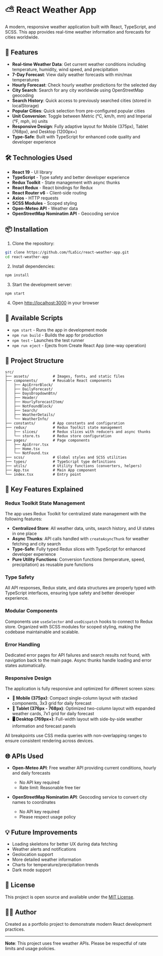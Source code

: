 # ⛅ React Weather App

A modern, responsive weather application built with React, TypeScript, and SCSS. This app provides real-time weather information and forecasts for cities worldwide.

## 🌟 Features

-  **Real-time Weather Data**: Get current weather conditions including temperature, humidity, wind speed, and precipitation
-  **7-Day Forecast**: View daily weather forecasts with min/max temperatures
-  **Hourly Forecast**: Check hourly weather predictions for the selected day
-  **City Search**: Search for any city worldwide using OpenStreetMap geocoding
-  **Search History**: Quick access to previously searched cities (stored in localStorage)
-  **Popular Cities**: Quick selection from pre-configured popular cities
-  **Unit Conversion**: Toggle between Metric (°C, km/h, mm) and Imperial (°F, mph, in) units
-  **Responsive Design**: Fully adaptive layout for Mobile (375px), Tablet (768px), and Desktop (1200px+)
-  **Type-Safe**: Built with TypeScript for enhanced code quality and developer experience

## 🛠️ Technologies Used

-  **React 19** - UI library
-  **TypeScript** - Type safety and better developer experience
-  **Redux Toolkit** - State management with async thunks
-  **React Redux** - React bindings for Redux
-  **React Router v6** - Client-side routing
-  **Axios** - HTTP requests
-  **SCSS Modules** - Scoped styling
-  **Open-Meteo API** - Weather data
-  **OpenStreetMap Nominatim API** - Geocoding service

## 📦 Installation

1. Clone the repository:

```bash
git clone https://github.com/fLa5ic/react-weather-app.git
cd react-weather-app
```

2. Install dependencies:

```bash
npm install
```

3. Start the development server:

```bash
npm start
```

4. Open [http://localhost:3000](http://localhost:3000) in your browser

## 🚀 Available Scripts

-  `npm start` - Runs the app in development mode
-  `npm run build` - Builds the app for production
-  `npm test` - Launches the test runner
-  `npm run eject` - Ejects from Create React App (one-way operation)

## 📁 Project Structure

```
src/
├── assets/           # Images, fonts, and static files
├── components/       # Reusable React components
│   ├── ApiErrorBlock/
│   ├── DailyForecast/
│   ├── DaysDropdownBtn/
│   ├── Header/
│   ├── HourlyForecastItem/
│   ├── NotFoundBlock/
│   ├── Search/
│   ├── WeatherDetails/
│   └── WeatherInfo/
├── constants/        # App constants and configuration
├── redux/            # Redux Toolkit state management
│   ├── slices/       # Redux slices with reducers and async thunks
│   └── store.ts      # Redux store configuration
├── pages/            # Page components
│   ├── ApiError.tsx
│   ├── Home.tsx
│   └── NotFound.tsx
├── scss/             # Global styles and SCSS utilities
├── types/            # TypeScript type definitions
├── utils/            # Utility functions (converters, helpers)
├── App.tsx           # Main App component
└── index.tsx         # Entry point
```

## 🎨 Key Features Explained

### Redux Toolkit State Management

The app uses Redux Toolkit for centralized state management with the following features:

-  **Centralized Store**: All weather data, units, search history, and UI states in one place
-  **Async Thunks**: API calls handled with `createAsyncThunk` for weather fetching and city search
-  **Type-Safe**: Fully typed Redux slices with TypeScript for enhanced developer experience
-  **Pure Utility Functions**: Conversion functions (temperature, speed, precipitation) as reusable pure functions

### Type Safety

All API responses, Redux state, and data structures are properly typed with TypeScript interfaces, ensuring type safety and better developer experience.

### Modular Components

Components use `useSelector` and `useDispatch` hooks to connect to Redux store. Organized with SCSS modules for scoped styling, making the codebase maintainable and scalable.

### Error Handling

Dedicated error pages for API failures and search results not found, with navigation back to the main page. Async thunks handle loading and error states automatically.

### Responsive Design

The application is fully responsive and optimized for different screen sizes:

-  **📱 Mobile (375px)**: Compact single-column layout with stacked components, 3x3 grid for daily forecast
-  **📱 Tablet (376px - 768px)**: Optimized two-column layout with expanded weather cards, 7x1 grid for daily forecast
-  **🖥️ Desktop (769px+)**: Full-width layout with side-by-side weather information and forecast panels

All breakpoints use CSS media queries with non-overlapping ranges to ensure consistent rendering across devices.

## 🌐 APIs Used

-  **Open-Meteo API**: Free weather API providing current conditions, hourly and daily forecasts

   -  No API key required
   -  Rate limit: Reasonable free tier

-  **OpenStreetMap Nominatim API**: Geocoding service to convert city names to coordinates
   -  No API key required
   -  Please respect usage policy

## 💡 Future Improvements

-  Loading skeletons for better UX during data fetching
-  Weather alerts and notifications
-  Geolocation support
-  More detailed weather information
-  Charts for temperature/precipitation trends
-  Dark mode support

## 📝 License

This project is open source and available under the [MIT License](LICENSE).

## 👨‍💻 Author

Created as a portfolio project to demonstrate modern React development practices.

---

**Note**: This project uses free weather APIs. Please be respectful of rate limits and usage policies.
